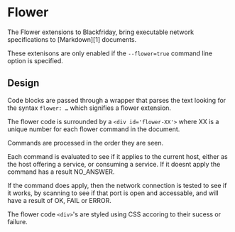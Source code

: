 Flower
======

The Flower extensions to Blackfriday, bring executable network specifications
to [Markdown][1] documents. 

These extenisons are only enabled if the `--flower=true` command line option is specified. 


Design
------

Code blocks are passed through a wrapper that parses the text looking for the syntax `flower: …` which signifies a flower extension.

The flower code is surrounded by a `<div id='flower-XX'>` where XX is a unique number for each flower command in the document.  

Commands are processed in the order they are seen.

Each command is evaluated to see if it applies to the current host, either as the host offering a service, or consuming a service. If it doesnt apply the command has a result NO_ANSWER.

If the command does apply, then the network connection is tested to see if it works, by scanning to see if that port is open and accessable, and will have a result of OK, FAIL or ERROR.

The flower code `<div>`'s are styled using CSS accoring to their sucess or failure.
